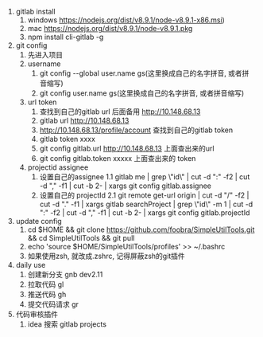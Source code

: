 1. gitlab install
    1. windows https://nodejs.org/dist/v8.9.1/node-v8.9.1-x86.msi)
    2. mac https://nodejs.org/dist/v8.9.1/node-v8.9.1.pkg
    3. npm install cli-gitlab -g
2. git config
    1. 先进入项目
    2. username
        1. git config --global user.name gs(这里换成自己的名字拼音, 或者拼音缩写)
        2. git config user.name gs(这里换成自己的名字拼音, 或者拼音缩写)
    3. url token
        1. 查找到自己的gitlab url 后面备用 http://10.148.68.13
        2. gitlab url http://10.148.68.13
        3. http://10.148.68.13/profile/account 查找到自己的gitlab token
        4. gitlab token xxxx
        5. git config gitlab.url http://10.148.68.13 上面查出来的url
        6. git config gitlab.token xxxxx  上面查出来的 token
    4. projectid assignee
        1. 设置自己的assignee
            1.1 gitlab me | grep \\"id\\" | cut -d ":" -f2 | cut -d "," -f1 | cut -b 2-  | xargs git config gitlab.assignee
        2. 设置自己的 projectId
            2.1 git remote get-url origin | cut -d "/" -f2 | cut -d "." -f1 | xargs  gitlab searchProject | grep \\"id\\" -m 1 | cut -d ":" -f2 | cut -d "," -f1 | cut -b 2- | xargs git config gitlab.projectId
3. update config
    1. cd $HOME && git clone https://github.com/foobra/SimpleUtilTools.git && cd SimpleUtilTools && git pull
    2. echo 'source $HOME/SimpleUtilTools/profiles' >> ~/.bashrc
    3. 如果使用zsh, 就改成.zshrc, 记得屏蔽zsh的git插件
4. daily use
    1. 创建新分支 gnb dev2.11
    2. 拉取代码   gl
    3. 推送代码 gh
    4. 提交代码请求 gr
5. 代码审核插件
    1. idea 搜索 gitlab projects
